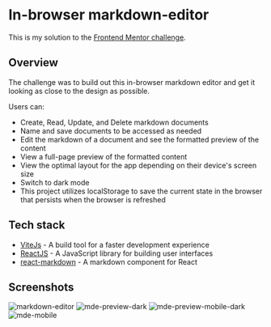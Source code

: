 # In-browser markdown-editor

This is my solution to the [Frontend Mentor challenge](https://www.frontendmentor.io/challenges/inbrowser-markdown-editor-r16TrrQX9).

## Overview

The challenge was to build out this in-browser markdown editor and get it looking as close to the design as possible.

Users can:

- Create, Read, Update, and Delete markdown documents
- Name and save documents to be accessed as needed
- Edit the markdown of a document and see the formatted preview of the content
- View a full-page preview of the formatted content
- View the optimal layout for the app depending on their device's screen size
- Switch to dark mode
- This project utilizes localStorage to save the current state in the browser that persists when the browser is refreshed

## Tech stack

- [ViteJs](vitejs.dev) - A build tool for a faster development experience
- [ReactJS](reactjs.org) - A JavaScript library for building user interfaces
- [react-markdown](https://github.com/remarkjs/react-markdown) - A markdown component for React

## Screenshots

![markdown-editor](https://user-images.githubusercontent.com/91395111/208727051-f12cc023-6b80-4034-ba73-67139e199169.png)
![mde-preview-dark](https://user-images.githubusercontent.com/91395111/208727178-7ec24c4c-080c-45c5-9e90-25db66fb3d6e.png)
![mde-preview-mobile-dark](https://user-images.githubusercontent.com/91395111/208728743-0ae65057-e6b4-4b6e-9862-2dc43153b91b.png)
![mde-mobile](https://user-images.githubusercontent.com/91395111/208728752-dbfbd77f-19c9-44f2-9c40-8c28486856f0.png)
